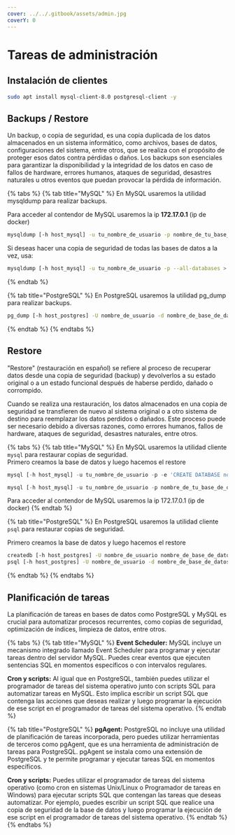 ```yaml
---
cover: ../../.gitbook/assets/admin.jpg
coverY: 0
---
```


# Tareas de administración

## Instalación de clientes

```bash
sudo apt install mysql-client-8.0 postgresql-client -y
```

## Backups / Restore

Un backup, o copia de seguridad, es una copia duplicada de los datos almacenados en un sistema informático, como archivos, bases de datos, configuraciones del sistema, entre otros, que se realiza con el propósito de proteger esos datos contra pérdidas o daños. Los backups son esenciales para garantizar la disponibilidad y la integridad de los datos en caso de fallos de hardware, errores humanos, ataques de seguridad, desastres naturales u otros eventos que puedan provocar la pérdida de información.

{% tabs %}
{% tab title="MySQL" %}
En MySQL usaremos la utilidad mysqldump para realizar backups.&#x20;

Para acceder al contendor de MySQL usaremos la ip **172.17.0.1** (ip de docker)

```bash
mysqldump [-h host_mysql] -u tu_nombre_de_usuario -p nombre_de_tu_base_de_datos --schema nombre_schema  > archivo_de_backup.sql
```

Si deseas hacer una copia de seguridad de todas las bases de datos a la vez, usa:

```bash
mysqldump [-h host_mysql] -u tu_nombre_de_usuario -p --all-databases > todas_las_bases_de_datos_backup.sql
```
{% endtab %}

{% tab title="PostgreSQL" %}
En PostgreSQL usaremos la utilidad pg\_dump para realizar backups.&#x20;

```bash
pg_dump [-h host_postgres] -U nombre_de_usuario -d nombre_de_base_de_datos --schema nombre_esquema -f archivo_de_backup.sql
```
{% endtab %}
{% endtabs %}

## Restore

"Restore" (restauración en español) se refiere al proceso de recuperar datos desde una copia de seguridad (backup) y devolverlos a su estado original o a un estado funcional después de haberse perdido, dañado o corrompido.

Cuando se realiza una restauración, los datos almacenados en una copia de seguridad se transfieren de nuevo al sistema original o a otro sistema de destino para reemplazar los datos perdidos o dañados. Este proceso puede ser necesario debido a diversas razones, como errores humanos, fallos de hardware, ataques de seguridad, desastres naturales, entre otros.

{% tabs %}
{% tab title="MySQL" %}
En MySQL usaremos la utilidad cliente `mysql` para restaurar copias de seguridad.\
Primero creamos la base de datos y luego hacemos el restore&#x20;

```sql
mysql [-h host_mysql] -u tu_nombre_de_usuario -p -e 'CREATE DATABASE nombre_de_tu_base_de_datos;'

mysql [-h host_mysql] -u tu_nombre_de_usuario -p nombre_de_tu_base_de_datos < archivo_de_backup.sql
```

Para acceder al contendor de MySQL usaremos la ip 172.17.0.1 (ip de docker)
{% endtab %}

{% tab title="PostgreSQL" %}
En PostgreSQL usaremos la utilidad cliente `psql` para restaurar copias de seguridad.&#x20;

Primero creamos la base de datos y luego hacemos el restore

```bash
createdb [-h host_postgres] -U nombre_de_usuario nombre_de_base_de_datos
psql [-h host_postgres] -U nombre_de_usuario -d nombre_de_base_de_datos -f archivo_de_backup.sql
```
{% endtab %}
{% endtabs %}



## Planificación de tareas

La planificación de tareas en bases de datos como PostgreSQL y MySQL es crucial para automatizar procesos recurrentes, como copias de seguridad, optimización de índices, limpieza de datos, entre otros.&#x20;

{% tabs %}
{% tab title="MySQL" %}
**Event Scheduler:** MySQL incluye un mecanismo integrado llamado Event Scheduler para programar y ejecutar tareas dentro del servidor MySQL. Puedes crear eventos que ejecuten sentencias SQL en momentos específicos o con intervalos regulares.

**Cron y scripts:** Al igual que en PostgreSQL, también puedes utilizar el programador de tareas del sistema operativo junto con scripts SQL para automatizar tareas en MySQL. Esto implica escribir un script SQL que contenga las acciones que deseas realizar y luego programar la ejecución de ese script en el programador de tareas del sistema operativo.
{% endtab %}

{% tab title="PostgreSQL" %}
**pgAgent:** PostgreSQL no incluye una utilidad de planificación de tareas incorporada, pero puedes utilizar herramientas de terceros como pgAgent, que es una herramienta de administración de tareas para PostgreSQL. pgAgent se instala como una extensión de PostgreSQL y te permite programar y ejecutar tareas SQL en momentos específicos.

**Cron y scripts:** Puedes utilizar el programador de tareas del sistema operativo (como cron en sistemas Unix/Linux o Programador de tareas en Windows) para ejecutar scripts SQL que contengan las tareas que deseas automatizar. Por ejemplo, puedes escribir un script SQL que realice una copia de seguridad de la base de datos y luego programar la ejecución de ese script en el programador de tareas del sistema operativo.
{% endtab %}
{% endtabs %}

